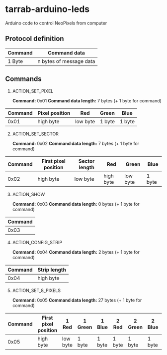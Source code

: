 # tarrab-arduino-leds
Arduino code to control NeoPixels from computer

## Protocol definition

| Command | Command data            |
|---------|-------------------------|
| 1 Byte  | n bytes of message data |

## Commands

1. ACTION_SET_PIXEL 

    **Command:** 0x01
    **Command data length:** 7 bytes (+ 1 byte for command)

| Command | Pixel position       | Red    | Green  | Blue   | 
|---------|----------------------|--------|--------|--------|
| 0x01    | high byte | low byte | 1 byte | 1 byte | 1 byte |

2. ACTION_SET_SECTOR 

    **Command:** 0x02
    **Command data length:** 7 bytes (+ 1 byte for command)

| Command | First pixel position | Sector length        | Red    | Green  | Blue   | 
|---------|----------------------|----------------------|--------|--------|--------|
| 0x02    | high byte | low byte | high byte | low byte | 1 byte | 1 byte | 1 byte |

3. ACTION_SHOW 

    **Command:** 0x03
    **Command data length:** 0 bytes (+ 1 byte for command)

| Command |
|---------|
| 0x03    |

4. ACTION_CONFIG_STRIP

    **Command:** 0x04
    **Command data length:** 2 bytes (+ 1 byte for command)

| Command | Strip length         | 
|---------|----------------------|
| 0x04    | high byte | low byte |

5. ACTION_SET_8_PIXELS

    **Command:** 0x05
    **Command data length:** 27 bytes (+ 1 byte for command)

| Command | First pixel position | 1 Red  | 1 Green | 1 Blue | 2 Red  | 2 Green | 2 Blue | 3 Red  | 3 Green | 3 Blue | 4 Red  | 4 Green | 4 Blue | 5 Red  | 5 Green | 5 Blue | 6 Red  | 6 Green | 6 Blue | 7 Red  | 7 Green | 7 Blue | 8 Red  | 8 Green | 8 Blue | 
|---------|----------------------|--------|---------|--------|--------|---------|--------|--------|---------|--------|--------|---------|--------|--------|---------|--------|--------|---------|--------|--------|---------|--------|--------|---------|--------|
| 0x05    | high byte | low byte | 1 byte | 1 byte  | 1 byte | 1 byte | 1 byte  | 1 byte | 1 byte | 1 byte  | 1 byte | 1 byte | 1 byte  | 1 byte | 1 byte | 1 byte  | 1 byte | 1 byte | 1 byte  | 1 byte | 1 byte | 1 byte  | 1 byte | 1 byte | 1 byte  | 1 byte |
